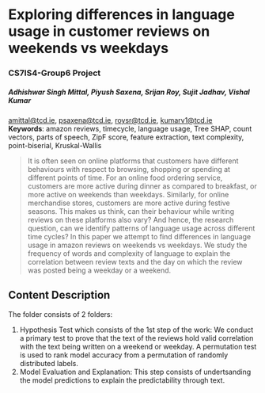 # Exploring differences in language usage in customer reviews on weekends vs weekdays
### CS7IS4-Group6 Project
##### Adhishwar Singh Mittal, Piyush Saxena, Srijan Roy, Sujit Jadhav, Vishal Kumar
amittal@tcd.ie, psaxena@tcd.ie, roysr@tcd.ie, kumarv1@tcd.ie    
**Keywords**: amazon reviews, timecycle, language usage, Tree SHAP, count vectors, parts of speech, ZipF score, feature extraction, text complexity, point-biserial, Kruskal-Wallis

>It is often seen on online platforms that customers have different behaviours with respect to browsing, shopping or spending at different points of time. For an online food ordering service, customers are more active during dinner as compared to breakfast, or more active on weekends than weekdays. Similarly, for online merchandise stores, customers are more active during festive seasons. This makes us think, can their behaviour while writing reviews on these platforms also vary? And hence, the research question, can we identify patterns of language usage across different time cycles? In this paper we attempt to find differences in language usage in amazon reviews on weekends vs weekdays. We study the frequency of words and complexity of language to explain the correlation between review texts and the day on which the review was posted being a weekday or a weekend.

## Content Description
The folder consists of 2 folders:
1. Hypothesis Test which consists of the 1st step of the work:
We conduct a primary test to prove that the text of the reviews hold valid correlation with the text being written on a weekend or weekday. A permutation test is used to rank model accuracy from a permutation of randomly distributed labels. 
2. Model Evaluation and Explanation:
This step consists of undertsanding the model predictions to explain the predictability through text.
